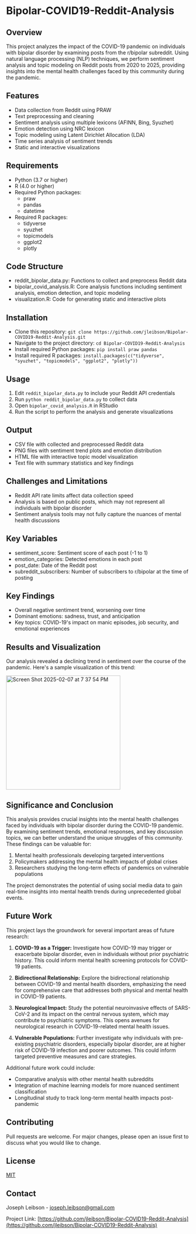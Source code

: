 # Bipolar-COVID19-Reddit-Analysis

## Overview
This project analyzes the impact of the COVID-19 pandemic on individuals with bipolar disorder by examining posts from the r/bipolar subreddit. Using natural language processing (NLP) techniques, we perform sentiment analysis and topic modeling on Reddit posts from 2020 to 2025, providing insights into the mental health challenges faced by this community during the pandemic.

## Features
- Data collection from Reddit using PRAW
- Text preprocessing and cleaning
- Sentiment analysis using multiple lexicons (AFINN, Bing, Syuzhet)
- Emotion detection using NRC lexicon
- Topic modeling using Latent Dirichlet Allocation (LDA)
- Time series analysis of sentiment trends
- Static and interactive visualizations

## Requirements
- Python (3.7 or higher)
- R (4.0 or higher)
- Required Python packages:
  - praw
  - pandas
  - datetime
- Required R packages:
  - tidyverse
  - syuzhet
  - topicmodels
  - ggplot2
  - plotly

## Code Structure
- reddit_bipolar_data.py: Functions to collect and preprocess Reddit data
- bipolar_covid_analysis.R: Core analysis functions including sentiment analysis, emotion detection, and topic modeling
- visualization.R: Code for generating static and interactive plots

## Installation
- Clone this repository: `git clone https://github.com/jleibson/Bipolar-COVID19-Reddit-Analysis.git`
- Navigate to the project directory: `cd Bipolar-COVID19-Reddit-Analysis`
- Install required Python packages: `pip install praw pandas`
- Install required R packages: `install.packages(c("tidyverse", "syuzhet", "topicmodels", "ggplot2", "plotly"))`


## Usage
1. Edit `reddit_bipolar_data.py` to include your Reddit API credentials
2. Run `python reddit_bipolar_data.py` to collect data
3. Open `bipolar_covid_analysis.R` in RStudio
4. Run the script to perform the analysis and generate visualizations

## Output
- CSV file with collected and preprocessed Reddit data
- PNG files with sentiment trend plots and emotion distribution
- HTML file with interactive topic model visualization
- Text file with summary statistics and key findings

## Challenges and Limitations
- Reddit API rate limits affect data collection speed
- Analysis is based on public posts, which may not represent all individuals with bipolar disorder
- Sentiment analysis tools may not fully capture the nuances of mental health discussions

## Key Variables
- sentiment_score: Sentiment score of each post (-1 to 1)
- emotion_categories: Detected emotions in each post
- post_date: Date of the Reddit post
- subreddit_subscribers: Number of subscribers to r/bipolar at the time of posting

## Key Findings
- Overall negative sentiment trend, worsening over time
- Dominant emotions: sadness, trust, and anticipation
- Key topics: COVID-19's impact on manic episodes, job security, and emotional experiences

## Results and Visualization
Our analysis revealed a declining trend in sentiment over the course of the pandemic. Here's a sample visualization of this trend:

<img width="312" alt="Screen Shot 2025-02-07 at 7 37 54 PM" src="https://github.com/user-attachments/assets/cabd7cb6-f55d-4d61-8ff6-3639b41f9d27" />



## Significance and Conclusion
This analysis provides crucial insights into the mental health challenges faced by individuals with bipolar disorder during the COVID-19 pandemic. By examining sentiment trends, emotional responses, and key discussion topics, we can better understand the unique struggles of this community. These findings can be valuable for:

1. Mental health professionals developing targeted interventions
2. Policymakers addressing the mental health impacts of global crises
3. Researchers studying the long-term effects of pandemics on vulnerable populations

The project demonstrates the potential of using social media data to gain real-time insights into mental health trends during unprecedented global events.

## Future Work
This project lays the groundwork for several important areas of future research:

1. **COVID-19 as a Trigger:** Investigate how COVID-19 may trigger or exacerbate bipolar disorder, even in individuals without prior psychiatric history. This could inform mental health screening protocols for COVID-19 patients.

2. **Bidirectional Relationship:** Explore the bidirectional relationship between COVID-19 and mental health disorders, emphasizing the need for comprehensive care that addresses both physical and mental health in COVID-19 patients.

3. **Neurological Impact:** Study the potential neuroinvasive effects of SARS-CoV-2 and its impact on the central nervous system, which may contribute to psychiatric symptoms. This opens avenues for neurological research in COVID-19-related mental health issues.

4. **Vulnerable Populations:** Further investigate why individuals with pre-existing psychiatric disorders, especially bipolar disorder, are at higher risk of COVID-19 infection and poorer outcomes. This could inform targeted preventive measures and care strategies.

Additional future work could include:
- Comparative analysis with other mental health subreddits
- Integration of machine learning models for more nuanced sentiment classification
- Longitudinal study to track long-term mental health impacts post-pandemic

## Contributing
Pull requests are welcome. For major changes, please open an issue first to discuss what you would like to change.

## License
[MIT](https://choosealicense.com/licenses/mit/)

## Contact
Joseph Leibson - joseph.leibson@gmail.com

Project Link: [https://github.com/jleibson/Bipolar-COVID19-Reddit-Analysis](https://github.com/jleibson/Bipolar-COVID19-Reddit-Analysis)
